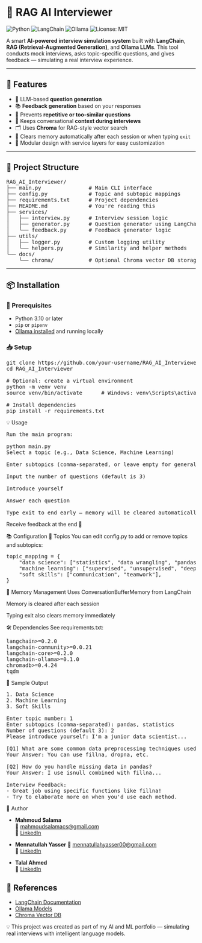 # 🤖 RAG AI Interviewer

![Python](https://img.shields.io/badge/Python-3.10+-blue.svg)
![LangChain](https://img.shields.io/badge/LangChain-Framework-brightgreen)
![Ollama](https://img.shields.io/badge/Ollama-LLM-orange)
![License: MIT](https://img.shields.io/badge/License-MIT-yellow.svg)

A smart **AI-powered interview simulation system** built with **LangChain**, **RAG (Retrieval-Augmented Generation)**, and **Ollama LLMs**. This tool conducts mock interviews, asks topic-specific questions, and gives feedback — simulating a real interview experience.

---

## 🚀 Features

- 🧠 LLM-based **question generation**
- 📚 **Feedback generation** based on your responses
- 🔁 Prevents **repetitive or too-similar questions**
- 💬 Keeps conversational **context during interviews**
- 🗂️ Uses **Chroma** for RAG-style vector search
- 🧼 Clears memory automatically after each session or when typing `exit`
- 🔧 Modular design with service layers for easy customization

---

## 📁 Project Structure
<pre>
RAG_AI_Interviewer/
├── main.py               # Main CLI interface
├── config.py             # Topic and subtopic mappings
├── requirements.txt      # Project dependencies
├── README.md             # You're reading this
├── services/
│   ├── interview.py      # Interview session logic
│   ├── generator.py      # Question generator using LangChain
│   └── feedback.py       # Feedback generator logic
├── utils/
│   ├── logger.py         # Custom logging utility
│   └── helpers.py        # Similarity and helper methods
└── docs/
    └── chroma/           # Optional Chroma vector DB storage
</pre>


---

## 📦 Installation

### 🧰 Prerequisites

- Python 3.10 or later
- `pip` or `pipenv`
- [Ollama installed](https://ollama.com/download) and running locally

### 📥 Setup
<pre>
git clone https://github.com/your-username/RAG_AI_Interviewer.git
cd RAG_AI_Interviewer

# Optional: create a virtual environment
python -m venv venv
source venv/bin/activate      # Windows: venv\Scripts\activate

# Install dependencies
pip install -r requirements.txt
</pre>


💡 Usage
<pre>
Run the main program:

python main.py
Select a topic (e.g., Data Science, Machine Learning)

Enter subtopics (comma-separated, or leave empty for general)

Input the number of questions (default is 3)

Introduce yourself

Answer each question

Type exit to end early — memory will be cleared automatically
</pre>
Receive feedback at the end 🎯


📚 Configuration
🔹 Topics
You can edit config.py to add or remove topics and subtopics:
<pre>
topic_mapping = {
    "data science": ["statistics", "data wrangling", "pandas"],
    "machine learning": ["supervised", "unsupervised", "deep learning"],
    "soft skills": ["communication", "teamwork"],
}
</pre>


🧠 Memory Management
Uses ConversationBufferMemory from LangChain

Memory is cleared after each session

Typing exit also clears memory immediately

🛠️ Dependencies
See requirements.txt:
<pre>
langchain>=0.2.0
langchain-community>=0.0.21
langchain-core>=0.2.0
langchain-ollama>=0.1.0
chromadb>=0.4.24
tqdm
</pre>

🧪 Sample Output
<pre>
1. Data Science
2. Machine Learning
3. Soft Skills

Enter topic number: 1
Enter subtopics (comma-separated): pandas, statistics
Number of questions (default 3): 2
Please introduce yourself: I'm a junior data scientist...

[Q1] What are some common data preprocessing techniques used in pandas?
Your Answer: You can use fillna, dropna, etc.

[Q2] How do you handle missing data in pandas?
Your Answer: I use isnull combined with fillna...

Interview Feedback:
- Great job using specific functions like fillna!
- Try to elaborate more on when you'd use each method.
</pre>

👤 Author

- **Mahmoud Salama**  
  📧 mahmoudsalamacs@gmail.com  
  🔗 [LinkedIn](https://www.linkedin.com/in/mahmoud-salama-5a0525227/)

- **Mennatullah Yasser**
  📧 mennatullahyasser00@gmail.com  
  🔗 [LinkedIn](https://www.linkedin.com/in/mennatullahyasser12)

- **Talal Ahmed**  
  🔗 [LinkedIn](https://www.linkedin.com/in/talal-ahmed-579905262)


## 🔗 References

- [LangChain Documentation](https://python.langchain.com/)
- [Ollama Models](https://ollama.com/library)
- [Chroma Vector DB](https://docs.trychroma.com/)


💡 This project was created as part of my AI and ML portfolio — simulating real interviews with intelligent language models.

